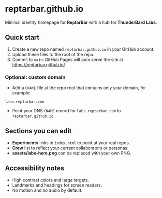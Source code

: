# reptarbar.github.io

Minimal identity homepage for **ReptarBar** with a hub for **ThunderBard Labs**.

## Quick start

1. Create a new repo named `reptarbar.github.io` in your GitHub account.
2. Upload these files to the root of the repo.
3. Commit to `main`. GitHub Pages will auto serve the site at https://reptarbar.github.io/

### Optional: custom domain

- Add a `CNAME` file at the repo root that contains only your domain, for example:
```
labs.reptarbar.com
```
- Point your DNS `CNAME` record for `labs.reptarbar.com` to `reptarbar.github.io`.

## Sections you can edit

- **Experiments** links in `index.html` to point at your real repos.
- **Crew** list to reflect your current collaborators or personas.
- **assets/labs-hero.png** can be replaced with your own PNG.

## Accessibility notes

- High contrast colors and large targets.
- Landmarks and headings for screen readers.
- No motion and no audio by default.
